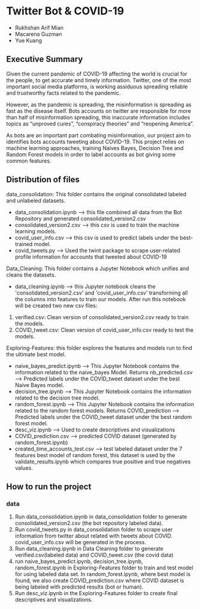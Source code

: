 # Twitter Bot & COVID-19

* Rukhshan Arif Mian
* Macarena Guzman
* Yue Kuang

## Executive Summary

Given the current pandemic of COVID-19 affecting the world is crucial for the people, to get accurate and timely information. Twitter, one of the most important social media platforms, is working assiduous spreading reliable and trustworthy facts related to the pandemic. 

However, as the pandemic is spreading, the misinformation is spreading as fast as the disease itself. Bots accounts on twitter are responsible for more than half of misinformation spreading, this inaccurate information includes topics as “unproved cures”, “conspiracy theories” and “reopening America”.

As bots are an important part combating misinformation, our project aim to identifies bots accounts tweeting about COVID-19. This project relies on machine learning approaches, training Naives Bayes, Decision Tree and Random Forest models in order to label accounts as bot giving some common features.

## Distribution of files
data_consolidation: This folder contains the original consolidated labeled and unlabeled datasets.
- data_consolidation.ipynb --> this file combined all data from the Bot Repository and generated consolidated_version2.csv
- consolidated_version2.csv --> this csv is used to train the machine learning models.
- covid_user_info.csv --> this csv is used to predict labels under the best-trained model.
- covid_tweets.py --> Used the twint package to scrape user-related profile information for accounts that tweeted about COVID-19

Data_Cleaning: This folder contains a Jupyter Notebook which unifies and cleans the datasets.
- data_cleaning.ipynb --> this Jupyter notebook cleans the 'consolidated_version2.csv' and 'covid_user_info.csv' transforming all the columns into features to train our models. After run this notebook will be created two new csv files:
1. verified.csv: Clean version of consolidated_version2.csv ready to train the models.
2. COVID_tweet.csv: Clean version of covid_user_info.csv ready to test the models.

Exploring-Features: this folder explores the features and models run to find the ultimate best model.
- naive_bayes_predict.ipynb --> This Jupyter Notebook contains the information related to the naive_bayes Model. Returns nb_predicted.csv --> Predicted labels under the COVID_tweet dataset under the best Naive Bayes model.
- decision_tree.ipynb --> This Jupyter Notebook contains the information related to the decision tree model.
- random_forest.ipynb --> This Jupyter Notebook contains the information related to the random forest models. Returns COVID_prediction --> Predicted labels under the COVID_tweet dataset under the best random forest model.
- desc_viz.ipynb --> Used to create descriptives and visualizations
- COVID_prediction.csv --> predicted COVID dataset (generated by random_forest.ipynb)
- created_time_accounts_test.csv --> test labeled dataset under the 7 features best model of random forest, this dataset is used by the validate_results.ipynb which compares true positive and true negatives values.

## How to run the project
### data
1. Run data_consolidation.ipynb in data_consolidation folder to generate consolidated_version2.csv (the bot repository labeled data).
2. Run covid_tweets.py in data_consolidation folder to scrape user information from twitter about related with tweets about COVID. covid_user_info.csv will be generated in the process.
3. Run data_cleaning.ipynb in Data Cleaning folder to generate verified.csv(labeled data) and COVID_tweet.csv (the covid data)
4. run naive_bayes_predict.ipynb, decision_tree.ipynb, random_forest.ipynb in Exploring-Features folder to train and test model for using labeled data set. In random_forest.ipynb, where best model is found, we also create COVID_prediction.csv where COVID dataset is being labeled with predicted results (bot or human).
5. Run desc_viz.ipynb in the Exploring-Features folder to create final descriptives and visualizations.
